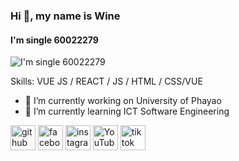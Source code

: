 ### Hi 👋, my name is Wine
#### I'm single 60022279
![I'm single 60022279](https://scontent.fbkk12-4.fna.fbcdn.net/v/t1.0-9/119204287_633086597395594_6875304192688922134_o.jpg?_nc_cat=110&_nc_sid=e007fa&_nc_ohc=zhykkf32vXoAX9HiVh-&_nc_ht=scontent.fbkk12-4.fna&oh=d9f0c5c079e7bc849248dfedd79e76cb&oe=5F863820)


Skills: VUE JS / REACT / JS / HTML / CSS/VUE

- 🔭 I’m currently working on University of Phayao  
- 🌱 I’m currently learning ICT Software Engineering  


[<img src='https://cdn.jsdelivr.net/npm/simple-icons@3.0.1/icons/github.svg' alt='github' height='40'>](https://github.com/https://github.com/kittipop1998)  [<img src='https://cdn.jsdelivr.net/npm/simple-icons@3.0.1/icons/facebook.svg' alt='facebook' height='40'>](https://www.facebook.com/https://www.facebook.com/Why.kittipop)  [<img src='https://cdn.jsdelivr.net/npm/simple-icons@3.0.1/icons/instagram.svg' alt='instagram' height='40'>](https://www.instagram.com/https://www.instagram.com/yy.wine/?fbclid=IwAR0PWmc-XtZ7P8EL9SooGzNo2G86GFHNUjUG9LFzvR_U4_JXKjtqa8VICKE/)  [<img src='https://cdn.jsdelivr.net/npm/simple-icons@3.0.1/icons/youtube.svg' alt='YouTube' height='40'>](https://www.youtube.com/channel/https://www.youtube.com/channel/UCugEFgU33GS33GQGjbsj-FA?fbclid=IwAR0PWmc-XtZ7P8EL9SooGzNo2G86GFHNUjUG9LFzvR_U4_JXKjtqa8VICKE)  [<img src='https://cdn.jsdelivr.net/npm/simple-icons@3.0.1/icons/tiktok.svg' alt='tiktok' height='40'>](tiktok.com/@yy.wine)  

